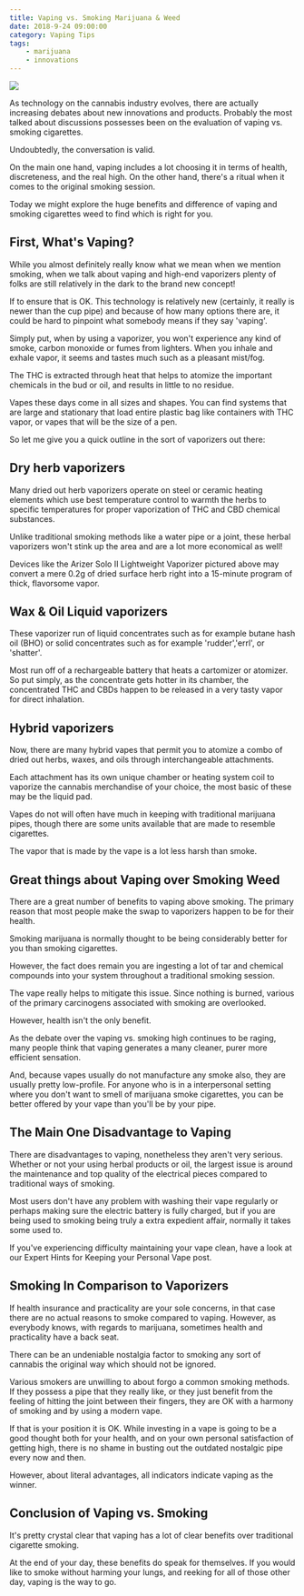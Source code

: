 ```yaml
---
title: Vaping vs. Smoking Marijuana & Weed
date: 2018-9-24 09:00:00
category: Vaping Tips
tags:
	- marijuana
	- innovations
---
```


![](/images/4.jpg)

As technology on the cannabis industry evolves, there are actually increasing debates about new innovations and products. Probably the most talked about discussions possesses been on the evaluation of vaping vs. smoking cigarettes.

Undoubtedly, the conversation is valid.

On the main one hand, vaping includes a lot choosing it in terms of health, discreteness, and the real high. On the other hand, there's a ritual when it comes to the original smoking session.

<!-- more -->

Today we might explore the huge benefits and difference of vaping and smoking cigarettes weed to find which is right for you.

## First, What's Vaping?

While you almost definitely really know what we mean when we mention smoking, when we talk about vaping and high-end vaporizers plenty of folks are still relatively in the dark to the brand new concept!

If to ensure that is OK. This technology is relatively new (certainly, it really is newer than the cup pipe) and because of how many options there are, it could be hard to pinpoint what somebody means if they say 'vaping'.

Simply put, when by using a vaporizer, you won't experience any kind of smoke, carbon monoxide or fumes from lighters. When you inhale and exhale vapor, it seems and tastes much such as a pleasant mist/fog.

The THC is extracted through heat that helps to atomize the important chemicals in the bud or oil, and results in little to no residue.

Vapes these days come in all sizes and shapes. You can find systems that are large and stationary that load entire plastic bag like containers with THC vapor, or vapes that will be the size of a pen.

So let me give you a quick outline in the sort of vaporizers out there:

## Dry herb vaporizers

Many dried out herb vaporizers operate on steel or ceramic heating elements which use best temperature control to warmth the herbs to specific temperatures for proper vaporization of THC and CBD chemical substances.

Unlike traditional smoking methods like a water pipe or a joint, these herbal vaporizers won't stink up the area and are a lot more economical as well!

Devices like the Arizer Solo II Lightweight Vaporizer pictured above may convert a mere 0.2g of dried surface herb right into a 15-minute program of thick, flavorsome vapor.

## Wax & Oil Liquid vaporizers

These vaporizer run of liquid concentrates such as for example butane hash oil (BHO) or solid concentrates such as for example 'rudder','errl', or 'shatter'.

Most run off of a rechargeable battery that heats a cartomizer or atomizer.  So put simply, as the concentrate gets hotter in its chamber, the concentrated THC and CBDs happen to be released in a very tasty vapor for direct inhalation.

## Hybrid vaporizers

Now, there are many hybrid vapes that permit you to atomize a combo of dried out herbs, waxes, and oils through interchangeable attachments.

Each attachment has its own unique chamber or heating system coil to vaporize the cannabis merchandise of your choice, the most basic of these may be the liquid pad.

Vapes do not will often have much in keeping with traditional marijuana pipes, though there are some units available that are made to resemble cigarettes.  

The vapor that is made by the vape is a lot less harsh than smoke.

## Great things about Vaping over Smoking Weed

There are a great number of benefits to vaping above smoking. The primary reason that most people make the swap to vaporizers happen to be for their health.

Smoking marijuana is normally thought to be being considerably better for you than smoking cigarettes.

However, the fact does remain you are ingesting a lot of tar and chemical compounds into your system throughout a traditional smoking session.

The vape really helps to mitigate this issue. Since nothing is burned, various of the primary carcinogens associated with smoking are overlooked.

However, health isn't the only benefit.

As the debate over the vaping vs. smoking high continues to be raging, many people think that vaping generates a many cleaner, purer more efficient sensation.

And, because vapes usually do not manufacture any smoke also, they are usually pretty low-profile. For anyone who is in a interpersonal setting where you don't want to smell of marijuana smoke cigarettes, you can be better offered by your vape than you'll be by your pipe.

## The Main One Disadvantage to Vaping

There are disadvantages to vaping, nonetheless they aren't very serious. Whether or not your using herbal products or oil, the largest issue is around the maintenance and top quality of the electrical pieces compared to traditional ways of smoking.

Most users don't have any problem with washing their vape regularly or perhaps making sure the electric battery is fully charged, but if you are being used to smoking being truly a extra expedient affair, normally it takes some used to.

If you've experiencing difficulty maintaining your vape clean, have a look at our Expert Hints for Keeping your Personal Vape post. 

## Smoking In Comparison to Vaporizers

If health insurance and practicality are your sole concerns, in that case there are no actual reasons to smoke compared to vaping. However, as everybody knows, with regards to marijuana, sometimes health and practicality have a back seat.

There can be an undeniable nostalgia factor to smoking any sort of cannabis the original way which should not be ignored.

Various smokers are unwilling to about forgo a common smoking methods. If they possess a pipe that they really like, or they just benefit from the feeling of hitting the joint between their fingers, they are OK with a harmony of smoking and by using a modern vape.

If that is your position it is OK. While investing in a vape is going to be a good thought both for your health, and on your own personal satisfaction of getting high, there is no shame in busting out the outdated nostalgic pipe every now and then.

However, about literal advantages, all indicators indicate vaping as the winner.

## Conclusion of Vaping vs. Smoking

It's pretty crystal clear that vaping has a lot of clear benefits over traditional cigarette smoking.

At the end of your day, these benefits do speak for themselves. If you would like to smoke without harming your lungs, and reeking for all of those other day, vaping is the way to go.